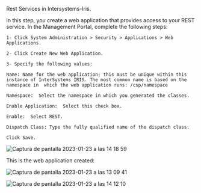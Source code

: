 Rest Services in Intersystems-Iris.

In this step, you create a web application that provides access to your REST service. In the Management Portal, complete the following steps:

    1- Click System Administration > Security > Applications > Web Applications.

    2- Click Create New Web Application.

    3- Specify the following values:

    Name: Name for the web application; this must be unique within this instance of InterSystems IRIS. The most common name is based on the namespace in  which the web application runs: /csp/namespace

    Namespace:  Select the namespace in which you generated the classes.

    Enable Application:  Select this check box.

    Enable:  Select REST.

    Dispatch Class: Type the fully qualified name of the dispatch class.

    Click Save.

![Captura de pantalla 2023-01-23 a las 14 18 59](https://user-images.githubusercontent.com/107713900/214049575-207de892-d193-4e44-977f-f4dc8a8c20b0.png)


This is the web application created:

![Captura de pantalla 2023-01-23 a las 13 09 41](https://user-images.githubusercontent.com/107713900/214048812-b1a2ec94-b62a-4a3d-93dc-4a22ff29da53.png)


![Captura de pantalla 2023-01-23 a las 14 12 10](https://user-images.githubusercontent.com/107713900/214049812-7e15c7d3-f3b2-4f7a-a310-44b5b3ec71b8.png)
